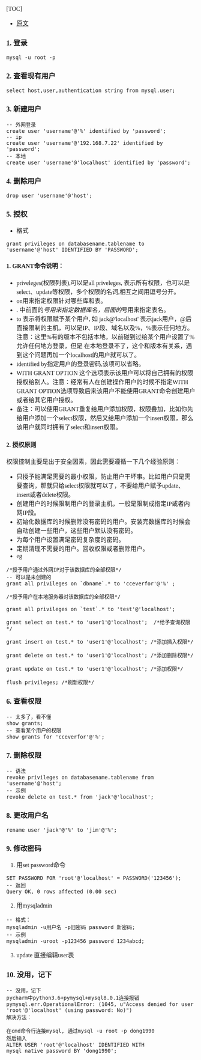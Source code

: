 <font face="SimSun" size=3>

[TOC]

- [原文](https://www.cnblogs.com/wuxunyan/p/9095016.html)

### 1. 登录
~~~
mysql -u root -p
~~~

### 2. 查看现有用户
~~~
select host,user,authentication_string from mysql.user;
~~~

### 3. 新建用户

~~~
-- 外网登录
create user 'username'@'%' identified by 'password';
-- ip
create user 'username'@'192.168.7.22' identified by 'password';
-- 本地
create user 'username'@'localhost' identified by 'password';
~~~

### 4. 删除用户
~~~
drop user 'username'@'host';
~~~

### 5. 授权
- 格式
~~~
grant privileges on databasename.tablename to 'username'@'host' IDENTIFIED BY 'PASSWORD';
~~~

#### 1. GRANT命令说明：
- priveleges(权限列表),可以是all priveleges, 表示所有权限，也可以是select、update等权限，多个权限的名词,相互之间用逗号分开。
- on用来指定权限针对哪些库和表。
- *.* 中前面的*号用来指定数据库名，后面的*号用来指定表名。
- to 表示将权限赋予某个用户, 如 jack@'localhost' 表示jack用户，@后面接限制的主机，可以是IP、IP段、域名以及%，%表示任何地方。注意：这里%有的版本不包括本地，以前碰到过给某个用户设置了%允许任何地方登录，但是                  在本地登录不了，这个和版本有关系，遇到这个问题再加一个localhost的用户就可以了。
- identified by指定用户的登录密码,该项可以省略。
- WITH GRANT OPTION 这个选项表示该用户可以将自己拥有的权限授权给别人。注意：经常有人在创建操作用户的时候不指定WITH GRANT OPTION选项导致后来该用户不能使用GRANT命令创建用户或者给其它用户授权。
- 备注：可以使用GRANT重复给用户添加权限，权限叠加，比如你先给用户添加一个select权限，然后又给用户添加一个insert权限，那么该用户就同时拥有了select和insert权限。

#### 2. 授权原则

权限控制主要是出于安全因素，因此需要遵循一下几个经验原则：
- 只授予能满足需要的最小权限，防止用户干坏事。比如用户只是需要查询，那就只给select权限就可以了，不要给用户赋予update、insert或者delete权限。
- 创建用户的时候限制用户的登录主机，一般是限制成指定IP或者内网IP段。
- 初始化数据库的时候删除没有密码的用户。安装完数据库的时候会自动创建一些用户，这些用户默认没有密码。
- 为每个用户设置满足密码复杂度的密码。
- 定期清理不需要的用户。回收权限或者删除用户。
- eg
~~~
/*授予用户通过外网IP对于该数据库的全部权限*/
-- 可以是未创建的
grant all privileges on `dbname`.* to 'cceverfor'@'%' ;

/*授予用户在本地服务器对该数据库的全部权限*/

grant all privileges on `test`.* to 'test'@'localhost';   

grant select on test.* to 'user1'@'localhost';  /*给予查询权限*/

grant insert on test.* to 'user1'@'localhost'; /*添加插入权限*/

grant delete on test.* to 'user1'@'localhost'; /*添加删除权限*/

grant update on test.* to 'user1'@'localhost'; /*添加权限*/

flush privileges; /*刷新权限*/
~~~

### 6. 查看权限
~~~
-- 太多了，看不懂
show grants;
-- 查看某个用户的权限
show grants for 'cceverfor'@'%';
~~~

### 7. 删除权限
~~~
-- 语法
revoke privileges on databasename.tablename from 'username'@'host';
-- 示例
revoke delete on test.* from 'jack'@'localhost';
~~~

### 8. 更改用户名
~~~
rename user 'jack'@'%' to 'jim'@'%';
~~~

### 9. 修改密码
1. 用set password命令
~~~
SET PASSWORD FOR 'root'@'localhost' = PASSWORD('123456');
-- 返回
Query OK, 0 rows affected (0.00 sec)
~~~
2. 用mysqladmin
~~~
-- 格式：
mysqladmin -u用户名 -p旧密码 password 新密码;
-- 示例
mysqladmin -uroot -p123456 password 1234abcd;
~~~
3. update 直接编辑user表

### 10. 没用，记下
~~~
-- 没用，记下
pycharm中python3.6+pymysql+mysql8.0.1连接报错　
pymysql.err.OperationalError: (1045, u"Access denied for user 'root'@'localhost' (using password: No)")
解决方法：　

在cmd命令行连接mysql, 通过mysql -u root -p dong1990
然后输入
ALTER USER 'root'@'localhost' IDENTIFIED WITH mysql_native_password BY 'dong1990';
~~~

</font>
